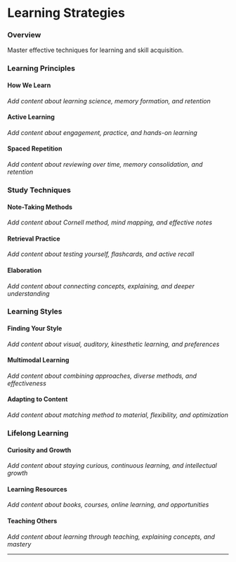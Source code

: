 # Learning Strategies

### Overview

Master effective techniques for learning and skill acquisition.

### Learning Principles

#### How We Learn
*Add content about learning science, memory formation, and retention*

#### Active Learning
*Add content about engagement, practice, and hands-on learning*

#### Spaced Repetition
*Add content about reviewing over time, memory consolidation, and retention*

### Study Techniques

#### Note-Taking Methods
*Add content about Cornell method, mind mapping, and effective notes*

#### Retrieval Practice
*Add content about testing yourself, flashcards, and active recall*

#### Elaboration
*Add content about connecting concepts, explaining, and deeper understanding*

### Learning Styles

#### Finding Your Style
*Add content about visual, auditory, kinesthetic learning, and preferences*

#### Multimodal Learning
*Add content about combining approaches, diverse methods, and effectiveness*

#### Adapting to Content
*Add content about matching method to material, flexibility, and optimization*

### Lifelong Learning

#### Curiosity and Growth
*Add content about staying curious, continuous learning, and intellectual growth*

#### Learning Resources
*Add content about books, courses, online learning, and opportunities*

#### Teaching Others
*Add content about learning through teaching, explaining concepts, and mastery*

---
